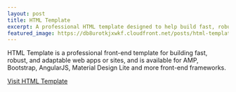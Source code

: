 ```yaml
---
layout: post
title: HTML Template
excerpt: A professional HTML template designed to help build fast, robust, and adaptable websites.
featured_image: https://db8urotkjxwkf.cloudfront.net/posts/html-template.png
---
```


HTML Template is a professional front-end template for building fast, robust, and adaptable web apps or sites, and is available for AMP, Bootstrap, AngularJS, Material Design Lite and more front-end frameworks.

<a href="https://html-template.himpfen.io/" target="_blank" class="btn btn-primary">Visit HTML Template</a>